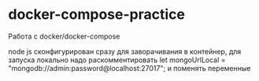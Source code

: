 # docker-compose-practice
Работа с docker/docker-compose

node js сконфигурирован сразу для заворачивания в контейнер, для запуска локально надо раскомментировать 
let mongoUrlLocal = "mongodb://admin:password@localhost:27017";
и поменять переменные
